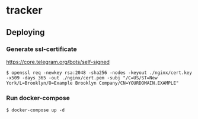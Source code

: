 # tracker
## Deploying
### Generate ssl-certificate
https://core.telegram.org/bots/self-signed
```
$ openssl req -newkey rsa:2048 -sha256 -nodes -keyout ./nginx/cert.key -x509 -days 365 -out ./nginx/cert.pem -subj "/C=US/ST=New York/L=Brooklyn/O=Example Brooklyn Company/CN=YOURDOMAIN.EXAMPLE"
```
### Run docker-compose
```
$ docker-compose up -d
```
